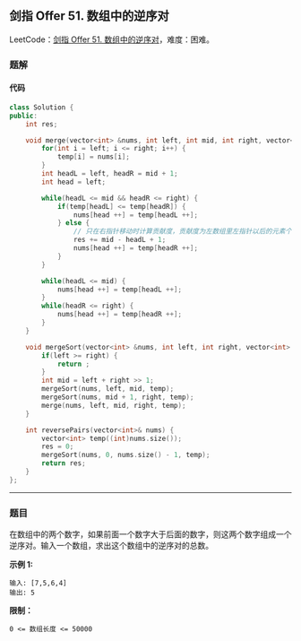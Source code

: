 ## 剑指 Offer 51. 数组中的逆序对

LeetCode：[剑指 Offer 51. 数组中的逆序对](https://leetcode.cn/problems/shu-zu-zhong-de-ni-xu-dui-lcof/)，难度：困难。

### 题解

#### 代码

```c++
class Solution {
public:
    int res;

    void merge(vector<int> &nums, int left, int mid, int right, vector<int> &temp) {
        for(int i = left; i <= right; i++) {
            temp[i] = nums[i];
        }
        int headL = left, headR = mid + 1;
        int head = left;

        while(headL <= mid && headR <= right) {
            if(temp[headL] <= temp[headR]) {
                nums[head ++] = temp[headL ++];
            } else {
                // 只在右指针移动时计算贡献度，贡献度为左数组里左指针以后的元素个数
                res += mid - headL + 1;
                nums[head ++] = temp[headR ++];
            }
        }

        while(headL <= mid) {
            nums[head ++] = temp[headL ++];
        }
        while(headR <= right) {
            nums[head ++] = temp[headR ++];
        }
    }

    void mergeSort(vector<int> &nums, int left, int right, vector<int> &temp) {
        if(left >= right) {
            return ;
        }
        int mid = left + right >> 1;
        mergeSort(nums, left, mid, temp);
        mergeSort(nums, mid + 1, right, temp);
        merge(nums, left, mid, right, temp);
    }

    int reversePairs(vector<int>& nums) {
        vector<int> temp((int)nums.size());
        res = 0;
        mergeSort(nums, 0, nums.size() - 1, temp);
        return res;
    }
};
```



---



### 题目

在数组中的两个数字，如果前面一个数字大于后面的数字，则这两个数字组成一个逆序对。输入一个数组，求出这个数组中的逆序对的总数。

 

**示例 1:**

```
输入: [7,5,6,4]
输出: 5
```

 

**限制：**

```
0 <= 数组长度 <= 50000
```


